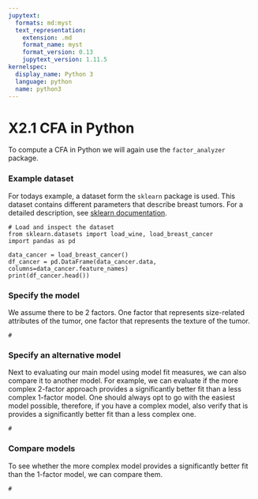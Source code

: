```yaml
---
jupytext:
  formats: md:myst
  text_representation:
    extension: .md
    format_name: myst
    format_version: 0.13
    jupytext_version: 1.11.5
kernelspec:
  display_name: Python 3
  language: python
  name: python3
---
```


# X2.1 CFA in Python

To compute a CFA in Python we will again use the `factor_analyzer` package.

### Example dataset

For todays example, a dataset form the `sklearn` package is used. This dataset contains different parameters that describe breast tumors. For a detailed description, see [sklearn documentation](https://scikit-learn.org/stable/datasets/toy_dataset.html#breast-cancer-dataset).

```{code-cell}
# Load and inspect the dataset
from sklearn.datasets import load_wine, load_breast_cancer
import pandas as pd

data_cancer = load_breast_cancer()
df_cancer = pd.DataFrame(data_cancer.data, columns=data_cancer.feature_names)
print(df_cancer.head())
```

### Specify the model

We assume there to be 2 factors. One factor that represents size-related attributes of the tumor, one factor that represents the texture of the tumor.

```{code-cell}
#
```

### Specify an alternative model

Next to evaluating our main model using model fit measures, we can also compare it to another model. For example, we can evaluate if the more complex 2-factor approach provides a significantly better fit than a less complex 1-factor model. One should always opt to go with the easiest model possible, therefore, if you have a complex model, also verify that is provides a significantly better fit than a less complex one.

```{code-cell}
#
```

### Compare models

To see whether the more complex model provides a significantly better fit than the 1-factor model, we can compare them.

```{code-cell}
#
```